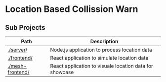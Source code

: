 # Location Based Collission Warn

## Sub Projects

| Path                                     | Description                                             |
| ---------------------------------------- | ------------------------------------------------------- |
| [./server/](./server/README.md)          | Node.js application to process location data            |
| [./frontend/](./frontend/README.md)      | React application to simulate location data             |
| [./mesh-frontend/](./frontend/README.md) | React application to visuale location data for showcase |
